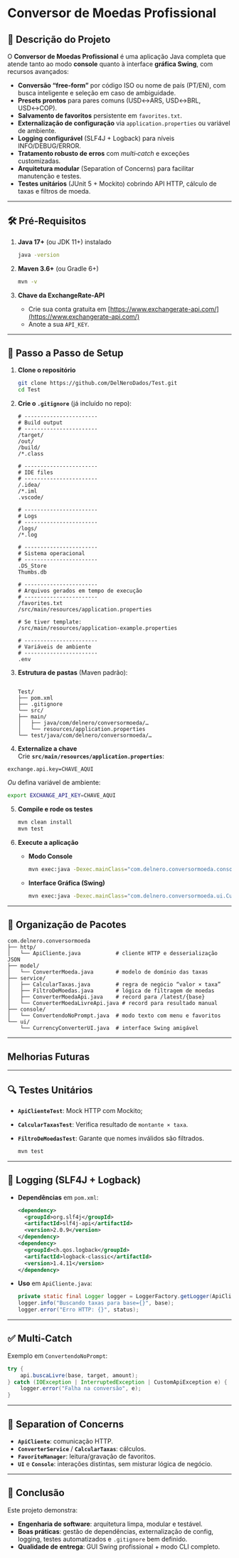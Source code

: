 # Conversor de Moedas Profissional

## 📖 Descrição do Projeto

O **Conversor de Moedas Profissional** é uma aplicação Java completa que atende tanto ao modo **console** quanto à interface **gráfica Swing**, com recursos avançados:

- **Conversão “free‐form”** por código ISO ou nome de país (PT/EN), com busca inteligente e seleção em caso de ambiguidade.
- **Presets prontos** para pares comuns (USD↔ARS, USD↔BRL, USD↔COP).
- **Salvamento de favoritos** persistente em `favorites.txt`.
- **Externalização de configuração** via `application.properties` ou variável de ambiente.
- **Logging configurável** (SLF4J + Logback) para níveis INFO/DEBUG/ERROR.
- **Tratamento robusto de erros** com _multi‐catch_ e exceções customizadas.
- **Arquitetura modular** (Separation of Concerns) para facilitar manutenção e testes.
- **Testes unitários** (JUnit 5 + Mockito) cobrindo API HTTP, cálculo de taxas e filtros de moeda.

---

## 🛠️ Pré‐Requisitos

1. **Java 17+** (ou JDK 11+) instalado  
   ```bash
   java -version
   ````

2. **Maven 3.6+** (ou Gradle 6+)

   ```bash
   mvn -v
   ```
3. **Chave da ExchangeRate‐API**

   * Crie sua conta gratuita em [https://www.exchangerate-api.com/](https://www.exchangerate-api.com/)
   * Anote a sua `API_KEY`.

---

## 🎯 Passo a Passo de Setup

1. **Clone o repositório**

   ```bash
   git clone https://github.com/DelNeroDados/Test.git
   cd Test
   ```

2. **Crie o `.gitignore`** (já incluído no repo):

   ```gitignore
   # -----------------------
   # Build output
   # -----------------------
   /target/
   /out/
   /build/
   /*.class
   
   # -----------------------
   # IDE files
   # -----------------------
   /.idea/
   /*.iml
   .vscode/
   
   # -----------------------
   # Logs
   # -----------------------
   /logs/
   /*.log
   
   # -----------------------
   # Sistema operacional
   # -----------------------
   .DS_Store
   Thumbs.db
   
   # -----------------------
   # Arquivos gerados em tempo de execução
   # -----------------------
   /favorites.txt
   /src/main/resources/application.properties
   
   # Se tiver template:
   /src/main/resources/application-example.properties
   
   # -----------------------
   # Variáveis de ambiente
   # -----------------------
   .env
   ```

3. **Estrutura de pastas** (Maven padrão):
   ```
   
   Test/
   ├── pom.xml
   ├── .gitignore
   └── src/
   ├── main/
   │   ├── java/com/delnero/conversormoeda/…
   │   └── resources/application.properties
   └── test/java/com/delnero/conversormoeda/…
   
   ````

4. **Externalize a chave**  
Crie **`src/main/resources/application.properties`**:
```properties
exchange.api.key=CHAVE_AQUI
````

*Ou* defina variável de ambiente:

```bash
export EXCHANGE_API_KEY=CHAVE_AQUI
```

5. **Compile e rode os testes**

   ```bash
   mvn clean install
   mvn test
   ```

6. **Execute a aplicação**

   * **Modo Console**

     ```bash
     mvn exec:java -Dexec.mainClass="com.delnero.conversormoeda.console.ConvertendoNoPrompt"
     ```

   * **Interface Gráfica (Swing)**

     ```bash
     mvn exec:java -Dexec.mainClass="com.delnero.conversormoeda.ui.CurrencyConverterUI"
     ```

---

## 📂 Organização de Pacotes

   ```text
   com.delnero.conversormoeda
   ├── http/
   │   └── ApiCliente.java           # cliente HTTP e desserialização JSON
   ├── model/
   │   └── ConverterMoeda.java       # modelo de domínio das taxas
   ├── service/
   │   ├── CalcularTaxas.java        # regra de negócio “valor × taxa”
   │   ├── FiltroDeMoedas.java       # lógica de filtragem de moedas
   │   ├── ConverterMoedaApi.java    # record para /latest/{base}
   │   └── ConverterMoedaLivreApi.java # record para resultado manual
   ├── console/
   │   └── ConvertendoNoPrompt.java  # modo texto com menu e favoritos
   └── ui/
       └── CurrencyConverterUI.java  # interface Swing amigável
   ```

---
## Melhorias Futuras
---
## 🔍 Testes Unitários

* **`ApiClienteTest`**: Mock HTTP com Mockito;
* **`CalcularTaxasTest`**: Verifica resultado de `montante × taxa`.
* **`FiltroDeMoedasTest`**: Garante que nomes inválidos são filtrados.

   ```bash
   mvn test
   ```

---

## 📝 Logging (SLF4J + Logback)

* **Dependências** em `pom.xml`:

  ```xml
  <dependency>
    <groupId>org.slf4j</groupId>
    <artifactId>slf4j-api</artifactId>
    <version>2.0.9</version>
  </dependency>
  <dependency>
    <groupId>ch.qos.logback</groupId>
    <artifactId>logback-classic</artifactId>
    <version>1.4.11</version>
  </dependency>
  ```
* **Uso** em `ApiCliente.java`:

  ```java
  private static final Logger logger = LoggerFactory.getLogger(ApiCliente.class);
  logger.info("Buscando taxas para base={}", base);
  logger.error("Erro HTTP: {}", status);
  ```

---

## ✅ Multi-Catch

Exemplo em `ConvertendoNoPrompt`:

   ```java
   try {
       api.buscaLivre(base, target, amount);
   } catch (IOException | InterruptedException | CustomApiException e) {
       logger.error("Falha na conversão", e);
   }
   ```

---

## 🎯 Separation of Concerns

* **`ApiCliente`**: comunicação HTTP.
* **`ConverterService`** / **`CalcularTaxas`**: cálculos.
* **`FavoriteManager`**: leitura/gravação de favoritos.
* **`UI`** e **`Console`**: interações distintas, sem misturar lógica de negócio.

---

## 🌟 Conclusão

Este projeto demonstra:

* **Engenharia de software**: arquitetura limpa, modular e testável.
* **Boas práticas**: gestão de dependências, externalização de config, logging, testes automatizados e `.gitignore` bem definido.
* **Qualidade de entrega**: GUI Swing profissional + modo CLI completo.
